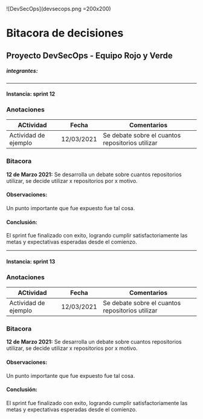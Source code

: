 ![DevSecOps](devsecops.png =200x200)
# Bitacora de decisiones
## Proyecto DevSecOps - Equipo Rojo y Verde
##### integrantes:
--------
#### Instancia: sprint 12
### Anotaciones
| ACtividad | Fecha | Comentarios |
| ------ | ------ | ------ |
| Actividad de ejemplo | 12/03/2021 | Se debate sobre el cuantos repositorios utilizar |

### Bitacora 
**12 de Marzo 2021:**
Se desarrolla un debate sobre cuantos repositorios utilizar, se decide utilizar x repositorios por x motivo.

#### Observaciones:
Un punto importante que fue expuesto fue tal cosa.

#### Conclusión:
El sprint fue finalizado con exito, logrando cumplir satisfactoriamente las metas y expectativas esperadas desde el comienzo.

-------------
#### Instancia: sprint 13
### Anotaciones
| ACtividad | Fecha | Comentarios |
| ------ | ------ | ------ |
| Actividad de ejemplo | 12/03/2021 | Se debate sobre el cuantos repositorios utilizar |

### Bitacora 
**12 de Marzo 2021:**
Se desarrolla un debate sobre cuantos repositorios utilizar, se decide utilizar x repositorios por x motivo.

#### Observaciones:
Un punto importante que fue expuesto fue tal cosa.

#### Conclusión:
El sprint fue finalizado con exito, logrando cumplir satisfactoriamente las metas y expectativas esperadas desde el comienzo.